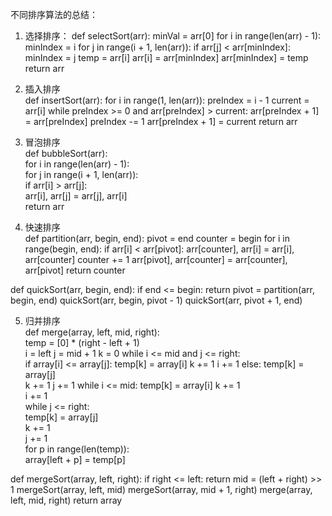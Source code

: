 不同排序算法的总结：
1.	选择排序：
def selectSort(arr):
        minVal = arr[0]
        for i in range(len(arr) - 1):
            minIndex = i
            for j in range(i + 1, len(arr)):
                if arr[j] < arr[minIndex]:
                    minIndex = j
            temp = arr[i]
            arr[i] = arr[minIndex]
            arr[minIndex] = temp
        return arr
  
2.	插入排序  
def insertSort(arr):
      for i in range(1, len(arr)):
          preIndex = i - 1
          current = arr[i]
          while preIndex >= 0 and arr[preIndex] > current:
              arr[preIndex + 1] = arr[preIndex]
              preIndex -= 1
          arr[preIndex + 1] = current
      return arr

3.	冒泡排序  
def bubbleSort(arr):  
      for i in range(len(arr) - 1):  
          for j in range(i + 1, len(arr)):  
              if arr[i] > arr[j]:  
                  arr[i], arr[j] = arr[j], arr[i]  
      return arr  

4.	快速排序  
def partition(arr, begin, end):
      pivot = end
      counter = begin
      for i in range(begin, end):
          if arr[i] < arr[pivot]:
              arr[counter], arr[i] = arr[i], arr[counter]
              counter += 1
      arr[pivot], arr[counter] = arr[counter], arr[pivot]
      return counter
  
  
  def quickSort(arr, begin, end):
      if end <= begin:
          return
      pivot = partition(arr, begin, end)
      quickSort(arr, begin, pivot - 1)
      quickSort(arr, pivot + 1, end)

5.	归并排序  
def merge(array, left, mid, right):  
      temp = [0] * (right - left + 1)  
      i = left
      j = mid + 1
      k = 0
      while i <= mid and j <= right:  
          if array[i] <= array[j]:
              temp[k] = array[i]
              k += 1
              i += 1
          else:
              temp[k] = array[j]  
              k += 1
              j += 1
      while i <= mid:
          temp[k] = array[i]
          k += 1  
          i += 1  
      while j <= right:  
          temp[k] = array[j]  
          k += 1  
          j += 1  
      for p in range(len(temp)):  
          array[left + p] = temp[p]  
  
  
  def mergeSort(array, left, right):
      if right <= left:
          return
      mid = (left + right) >> 1
      mergeSort(array, left, mid)
      mergeSort(array, mid + 1, right)
      merge(array, left, mid, right)
      return array


  
